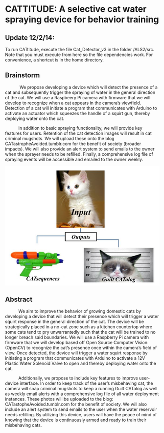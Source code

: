 CATTITUDE: A selective cat water spraying device for behavior training
========
Update 12/2/14:
------
To run CATtitude, execute the file Cat_Detector_v3 in the folder /ALS2/src. Note that you must execute from here so the file dependencies work. For convenience, a shortcut is in the home directory. 


Brainstorm
----
            We propose developing a device which will detect the presence of a cat and subsequently trigger the spraying of water in the general direction of the cat. We will use a Raspbeery Pi camera with firmware that we will develop to recognize when a cat appears in the camera’s viewfield. Detection of a cat will initiate a program that communicates with Arduino to activate an actuator which squeezes the handle of a squirt gun, thereby deploying water onto the cat.

           In addition to basic spraying functionality, we will provide key features for users. Retention of the cat detection images will result in cat criminal mugshots. We will upload these onto the blog CATastropheAvoided.tumblr.com for the benefit of society (broader impacts). We will also provide an alert system to send emails to the owner when the sprayer needs to be refilled. Finally, a comprehensive log file of spraying events will be accessible and emailed to the owner weekly. 

![CATtitude Flow Chart](https://github.com/gac7/421_521_final_project_CATtitude/blob/master/Images/CATtitude_flow.JPG)

Abstract
----

           We aim to improve the behavior of growing domestic cats by developing a device that will detect their presence which will trigger a water squirt response in the general direction of the cat. The device will be strategically placed in a no-cat zone such as a kitchen countertop where some cats tend to pry unwarrantedly such that the cat will be trained to no longer breach said boundaries. We will use a Raspberry Pi camera with firmware that we will develop based off Open Source Computer Vision (OpenCV) to recognize the cat’s presence once within the camera’s field of view. Once detected, the device will trigger a water squirt response by initiating a program that communicates with Arduino to activate a 12V Plastic Water Solenoid Valve to open and thereby deploying water onto the cat.
 
           Additionally, we propose to include key features to improve user-device interface. In order to keep track of the user’s misbehaving cat, the camera will snap criminal mugshots to keep a running Guilt CATalog as well as weekly email alerts with a comprehensive log file of all water deployment instances. These photos will be uploaded to the blog: CATastopheAvoided.tumblr.com for the benefit of society. We will also include an alert system to send emails to the user when the water reservoir needs refilling. By utilizing this device, users will have the peace of mind of knowing that the device is continuously armed and ready to train their misbehaving cats.

